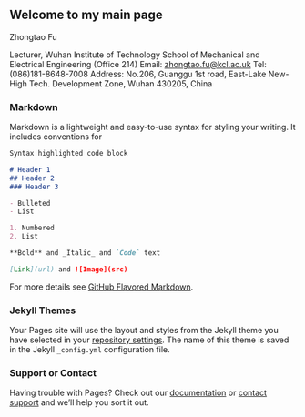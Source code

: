 ## Welcome to my main page

Zhongtao Fu

Lecturer, Wuhan Institute of Technology 
School of Mechanical and Electrical Engineering (Office 214)
Email: zhongtao.fu@kcl.ac.uk  Tel: (086)181-8648-7008 
Address: No.206, Guanggu 1st road, East-Lake New-High Tech. Development Zone, Wuhan 430205, China


### Markdown

Markdown is a lightweight and easy-to-use syntax for styling your writing. It includes conventions for

```markdown
Syntax highlighted code block

# Header 1
## Header 2
### Header 3

- Bulleted
- List

1. Numbered
2. List

**Bold** and _Italic_ and `Code` text

[Link](url) and ![Image](src)
```

For more details see [GitHub Flavored Markdown](https://guides.github.com/features/mastering-markdown/).

### Jekyll Themes

Your Pages site will use the layout and styles from the Jekyll theme you have selected in your [repository settings](https://github.com/hustfzt2/zhongtao.github.io/settings). The name of this theme is saved in the Jekyll `_config.yml` configuration file.

### Support or Contact

Having trouble with Pages? Check out our [documentation](https://help.github.com/categories/github-pages-basics/) or [contact support](https://github.com/contact) and we’ll help you sort it out.
